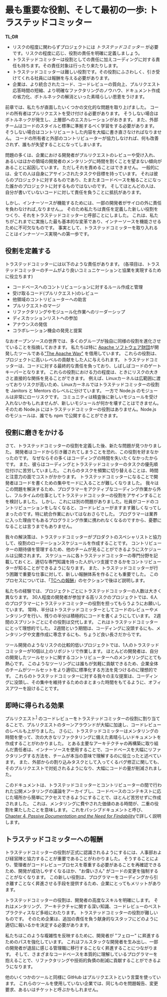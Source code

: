 # 最も重要な役割、そして最初の一歩: トラステッドコミッター

**TL;DR**

<!--
* For projects with any level of risk, you need to have a _Trusted Committer_. Define the role’s responsibilities clearly, based on the level of risk.
* Trusted Committers shift back and forth between coding and Trusted Committer responsibilities.
* The Trusted Committer role is difficult, and you need to reward those employees who deserve and accept the role.
* The rewards to the enterprise are great: better integrated code, better code reviews, faster pull request (PR) turnaround time, clearer knowledge for refactoring, more documentation with less pain, and bottleneck reduction.
-->
* リスクの程度に関わらずプロジェクトには _トラステッドコミッター_ が必要です。リスクの程度に応じ、役割の責任を明確に定義しましょう。
* トラステッドコミッターは役割としての責任に加えコーディングに対する責任も持ちます。その責任対象は行ったり来たりします。
* トラステッドコミッターは難しい役割です。その役割にふさわしく、引き受けてくれる社員には報酬を与える必要があります。
* 企業は、より統合されたコード、コードレビューの質向上、プルリクエスト応答時間の短縮、より明確なファクタリングのノウハウ、ドキュメント作成の省力化、ボトルネックの解消といった素晴らしい恩恵をうけます。

<!-- In the previous chapter, we described some of the cultural problems we’ve encountered. Codebase owners must accept pull requests, or they create bottlenecks and escalations up the management chain. External teams must learn and conform to the style and standards of the codebase to which they are contributing, or their contributions must be extensively rewritten. And when codebase owners and external contributors don’t work together, nothing gets better and everyone ends up discouraged. -->
前章では、私たちが直面したいくつかの文化的な問題を取り上げました。
コードの所有者はプルリクエストを受け付ける必要があります。
そうしない場合はボトルネックが発生し、上層部へのエスカレーションがおきます。
また、外部チームはコードのスタイルと標準に準拠するべく学習をする必要があります。
そうしない場合はコントリビュートした内容を大幅に書き直さなければなりません。
コードの所有者と外部のコントリビューターが協力しなければ、何も改善されず、誰もが失望することになってしまいます。

<!-- Many of the problems stem from the fact that developers in the enterprise environment are often unwilling to dedicate time to reviewing and accepting pull requests or mentoring developers in other areas. And who can blame them? They typically have assigned tasks and goals that are specific to their own project, not to other projects that happen to touch their codebase. In addition, most people are disinclined to accept responsibility for something they have not written. -->
問題の多くは、企業における開発者がプルリクエストのレビューや受け入れ、あるいはほかの領域の開発者のメンタリングに時間を割くことを望まない傾向があることに起因しています。
ただしそれを責めることはできません。
一般的には、全ての人は自身にアサインされたタスクや目標を持っています。
それは彼らのプロジェクトに対するものであり、たまたまコードベースを触ることになった誰かのプロジェクトに対するものではないのです。
そしてほとんどの人は、自分が書いていないコードに対して責任を負うことに抵抗があります。

<!-- But, for InnerSource to work, some developers _must_ take on responsibilities outside of their silos, so we created a new role with defined responsibilities and called it the Trusted Committer (TC). This is the most fundamental change we have implemented so far, and it is crucial to making InnerSource work. In fact, it is step one in its implementation. -->
しかし、インナーソースが機能するためには、一部の開発者がサイロの外に責任を負わなければ_なりません_。
そのため私たちは責任を定義した新しい役割をつくり、それをトラステッドコミッターと呼部ことにしました。
これは、私たちがこれまでに実施した最も基本的な変革であり、インナーソースを機能させるために不可欠なものです。
事実として、トラステッドコミッターを取り入れることはインナーソース実現への第一歩です。

## 役割を定義する

<!-- The TC has the following list of responsibilities (each bullet point helps the TC’s team to better communicate and collaborate with other teams): -->
トラステッドコミッターには以下のような責任があります。 (各項目は、トラステッドコミッターのチームがより良いコミュニケーションと協業を実現するために役立ちます)

<!-- 
* Write and maintain the rules for contributing to the codebase
* Review incoming code (pull requests)
* Mentor contributors from other areas
* Merge pull requests
* Take the lead on refactoring and modularization
* Participate in discussion lists
* Send announcements
* Watch for and suggest opportunities for collaboration
-->
* コードベースへのコントリビューションに対するルール作成と管理
* 受け取るコード(プルリクエスト)のレビュー
* 他領域のコントリビューターへの助言
* プルリクエストのマージ
* リファクタリングやモジュール化作業へのリーダーシップ
* ディスカッションリストへの参加
* アナウンスの発信
* コラボレーション機会の発見と提案

<!-- We should point out that in the open source world, many groups have independently evolved a similar role. We specifically borrowed from [“The Apache Way”](http://theapacheway.com), a tool developed by the [Apache Software Foundation](https://www.apache.org). These roles are assigned to people who have shown a high level of dedication to a project. TCs are ultimately responsible for the codebase, and are often gatekeepers of the code. The level of power in these roles often has a direct relationship to the amount of risk. For example, the Linux kernel is widespread and high risk, so the Linux kernel has divided its version of the TC role into two levels, Janitors and Mentors. On the other hand, Node.js modules are very low risk. The community might not embrace a new module after vetting it, but new modules can’t break anything, so there is no TC role. Anyone can publish a Node.js module with npm. -->

なおオープンソースの世界では、多くのグループが独自に同様の役割を進化させていることを指摘しておきます。
私たちは特に [Apache ソフトウェア財団](https://www.apache.org)が開発したツールである["The Apache Way"](http://theapacheway.com) を借用しています。
これらの役割は、プロジェクトに高いレベルの貢献をした人に与えられます。
トラステッドコミッターは、コードに対する最終的な責任を負っており、しばしばコードのゲートキーパーとなります。
これらの役割における力の程度は、ときにリスクの大きさと直接的な関係を見ることができます。
例えば、Linuxカーネルは広範囲に渡っておりリスクが高いため、Linuxカーネルではトラステッドコミッターの役割を Janitors と Mentors のレベルに分けています。
一方で Node.js のモジュールは非常にローリスクです。
コミュニティは精査後に新しいモジュールを受け入れないかもしれませんが、新しいモジュールが何かを壊すことはできません。
そのため Node.js にはトラステッドコミッターの役割はありません。Node.js のモジュールは、誰でも npm で公開することができます。

## 役割に磨きをかける

<!-- After we had a defined role for the TC, we found a new problem: developers didn’t like the role, because they were afraid of getting too far away from the code; they didn’t want to lose coding time. They also struggled with prioritizing between coding and TC tasks. Plus, it was costly in time and attention for them to switch too frequently between those tasks. It made it difficult to get into the coding zone. To solve this issue, we considered removing programmers from active coding and assigning them the TC role as a full-time job. But this came with its own problem: we agreed that when people stop contributing code themselves, it becomes increasingly difficult for them to review code, especially integrations. Not to mention that it made programmers depressed because they would no longer be doing the kind of work they loved and entered the field to do. -->

さて、トラステッドコミッターの役割を定義した後、新たな問題が見つかりました。
開発者はコードから引き離されてしまうことを恐れ、この役割を好まなかったのです。
なぜならその多くはコーディングの時間を失いたくなかったからです。
また、彼らはコーディングとトラステッドコミッターのタスクの優先順位付けに苦労していました。
これらのタスクを頻繁に切り替えることは、時間と注意力の面でコストがかかります。
トラステッドコミッターになることで開発者はコードを書くための集中モードに入ることが難しくなりました。
我々はこの問題を解決するため、プログラマーをアクティブなコーディング作業から外し、フルタイムの仕事としてトラステッドコミッターの役割をアサインすることを検討しました。
しかし、これには別の問題がありました。社員がコードのコントリビューションをしなくなると、コードレビューがますます難しくなってしまったのです。特に統合作業においてはなおさらでした。
プログラマーは業界に入った理由でもあるプログラミング作業に携われなくなるのですから、憂鬱になることは言うまでもありません。

<!-- Our solution is to have the TCs work with the product specialists to create a rotation schedule for themselves. They publish their schedules for other teams to see, in order to manage contributor expectations. We also find it helpful to list each TC’s specialties in the schedule so that the contributors know when someone with the appropriate expertise will be available to help them. It was also important to create new reward structures for the difficult and critical work done by TCs, a process I’ll describe later in the section “[Rewarding TCs](#rewarding-tcs).” -->
我々の解決策は、トラステッドコミッターがプロダクトのスペシャリストと協力して、役割のローテーションスケジュールを作成することです。
コントリビューターの期待値を管理するため、他のチームが見ることができるようにスケジュールは公開されます。
スケジュールに各トラステッドコミッターの専門分野を記載しておくと、適切な専門知識を持った人がいつ支援できるかをコントリビューターが知ることができるようになります。
また、トラステッドコミッターが行う困難で重要な仕事に対して、新しい報酬体系を作ることも重要でした。
このプロセスについては、「[TCへの報酬](#rewarding-tcs)」のセクションで後ほど説明します。

<!-- In our experience, the number of TCs per project varies greatly. In a high-risk project with about 30 developers, we ask that six programmers be assigned to the TC role. At any one time, half of them actively work in the TC role, reviewing code and mentoring, while the other half actively code. They switch roles at the end of every two-week sprint. This has been ideal for the TCs, because two weeks is a good solid length of time to either really get into coding, or to settle into mentoring and documentation. -->
私たちの経験では、プロジェクトごとにトラステッドコミッターの人数は大きく異なります。
30人程度の開発者が参加する高リスクのプロジェクトでは、6人のプログラマーにトラステッドコミッターの役割を担ってもらうようにお願いしています。
常時、半分はトラステッドコミッターとしてコードのレビューやメンタリングを行い、残りの半分は積極的にコードを書くようにしています。
2週間のスプリントごとにその役割は交代します。
これはトラステッドコミッターにとって理想的でした。
2週間という期間は、コーディングに没頭するにも、メンタリングや文書作成に専念するにも、ちょうど良い長さだからです。

<!-- In our lower-risk projects like tooling, a single TC works on 10 repos or more. Most developers are very eager to mentor contributors on their toolsets. This is ideal for helping teams across enterprises figure out how to better standardize their toolsets because everyone is welcome to contribute. The main suggestion we have for those TCs is to have office hours so that they can maintain blocks of time to get (and stay) in the coding zone. -->
ツール開発のようなリスクの比較的低いプロジェクトでは、1人のトラステッドコミッターが10個以上のリポジトリで作業します。
ほとんどの開発者は、自分の開発したツールセットに関するコントリビューターへのメンタリングにとても熱心です。
このようなツーリングには誰もが気軽に貢献できるため、企業全体のチームがツールセットをより適切に標準化する方法を見つけるのに理想的です。
これらのトラステッドコミッターに対する我々の主な提案は、コーディングに没頭し、その集中を維持するためのまとまった時間をもてるように、オフィスアワーを設けることです。

## 即時に得られる効果

<!-- Assigning the code reviews of PRs<sup>[1](#annotation-1)</sup> to the TC role greatly accelerated the turnaround on the PRs and increased the level of code reviews. Plus, we found that TCs used their mentoring time to create some wonderful documentation for the next big refactor of code. The lead for one of the major architectural reworks said that using InnerSource helped his team really understand how to significantly refactor the codebase. It also greatly decreased the amount of interrupt-driven coding from external bug fixes because those were also addressed in the bug fix PRs. -->
プルリクエスト<sup>[1](#annotation-1)</sup> のコードレビューをトラステッドコミッターの役割に割り当てることで、プルリクエストのターンアラウンドが大幅に加速し、コードレビューのレベルも上がりました。
さらに、トラステッドコミッターはメンタリングの時間を使って、次の大きなリファクタリングに備えた素晴らしいドキュメントを作成することがわかりました。
とある主要なアーキテクチャの再構築に取り組んだ責任者は、インナーソースを使用することで、コードベースを大幅にリファクタリングする方法を、チームが本当の意味で理解するのに役立ったと述べています。
また、外部からの割り込みタスクとして入ってくるバグ修正に関しても、そのプルリクエストで対処されるようになり、大幅にコードの量が削減されました。

<!-- The documentation was created semi-painlessly by archiving public mentorship discussions between the TCs and contributors, and making them easily accessible in a context-relevant location in the codebase itself. This meant that the time spent on mentoring, valuable in and of itself, served double duty. We call this passive documentation, and we discuss it in more depth in [Chapter 4, _Passive Documentation and the Need for Findability_](/chapter-4#passive_documentation_and_the_need_for_f). -->
このドキュメントは、トラステッドコミッターとコントリビューターの間で行われた公開メンタリングの議論をアーカイブし、コードベースのコンテキストに応じた場所から簡単にアクセスできるようにすることで、ほとんど苦労せずに作成されました。
これは、メンタリングに費やされた価値のある時間が、二重の役割を果たしたことを意味します。
これをパッシブドキュメントと呼び、[Chapter 4, _Passive Documentation and the Need for Findability_](/chapter-4#passive_documentation_and_the_need_for_f)で詳しく説明します。

## トラステッドコミッターへの報酬

<!-- We found it important to work with HR and management to ensure the TC role is recognized formally. This solves two problems: development wins because they are reassured that management must respect the code review process, and no more Big Cheeses forcing code changes! The enterprise wins because the new role gives a path to promote programmers without taking them away from coding, which is what they do best and often love the most. -->
トラステッドコミッターの役割が正式に認識されるようにするには、人事部および経営陣と協力することが重要であることがわかりました。
そうすることにより、管理者がコードレビュープロセスを尊重する必要があることを再確認できるため、開発が成功しやすくなるほか、"お偉いさん" がコードの変更を強制することがなくなります。
この新しい役割は、プログラマーをコーディングから引き離すことなく昇進させる手段を提供するため、企業にとってもメリットがあります。

<!-- The TC role illuminates a developer’s advanced skills in mentoring, deep knowledge of architecture, and best code-review practices. We have found the TC role to be a difficult one, and companies need to determine how to properly reward those dedicated staff that take on the additional responsibilities. -->
トラステッドコミッターの役割は、開発者の高度なスキルを明確にします。
それはメンタリング、アーキテクチャに関する深い知識、コードレビューのベストプラクティスなど多岐にわたります。
トラステッドコミッターの役割が難しいものです。
そのため企業は、追加の責任を負う献身的なスタッフにどのように適切に報いるかを決定する必要があります。

<!-- We are enhancing our promotion path to Fellow for developers to reflect this complexity. This allows us to reward the “full-stack” developers we are creating and allows promotion without having to move to management roles that some developers find to be tedious. We get to keep the programmers that really understand the various codebases and encourage them to help refactor and reduce technical debt. -->
私たちはこのような複雑性を反映するために、開発者が "フェロー" に昇進するためのパスを強化しています。
これはフルスタックな開発者を生み出し、一部の開発者が退屈に感じる管理職に移行することなく昇進することにつながります。
そして、さまざまなコードベースを本質的に理解しているプログラマーを抱えることで、リファクタリングや技術的負債の削減に貢献することができるようになります。

<!-- <sup><span id="annotation-1">1</span></sup> GitHub uses the term PR, as do several other tools. Companies not using these tools might call the same thing problem reports, change requests, or tickets. -->
他のいくつかのツールと同様に GitHub はプルリクエストという言葉を使っています。
これらのツールを使用していない企業では、同じものを問題報告、変更要求、あるいはチケットと呼ぶかもしれません。
